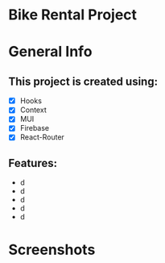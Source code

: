 # Bike Rental Project

# General Info

<!-- [x] [Live Demo](link) -->

## This project is created using:
- [x] Hooks
- [x] Context
- [x] MUI
- [x] Firebase
- [x] React-Router

## Features:
- d
- d
- d
- d
- d


# Screenshots

<!-- <img src="screen/screen1.png"> -->
